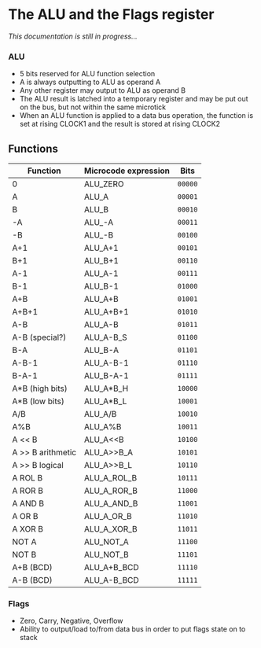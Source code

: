# The ALU and the Flags register

*This documentation is still in progress...*



### ALU

- 5 bits reserved for ALU function selection
- A is always outputting to ALU as operand A
- Any other register may output to ALU as operand B
- The ALU result is latched into a temporary register and may be put out on the bus, but not within the same microtick
- When an ALU function is applied to a data bus operation, the function is set at rising CLOCK1 and the result is stored at rising CLOCK2

## Functions

| Function          | Microcode expression | Bits    |
| ----------------- | -------------------- | ------- |
| 0                 | ALU_ZERO             | `00000` |
| A                 | ALU_A                | `00001` |
| B                 | ALU_B                | `00010` |
| -A                | ALU_-A               | `00011` |
| -B                | ALU_-B               | `00100` |
| A+1               | ALU_A+1              | `00101` |
| B+1               | ALU_B+1              | `00110` |
| A-1               | ALU_A-1              | `00111` |
| B-1               | ALU_B-1              | `01000` |
| A+B               | ALU_A+B              | `01001` |
| A+B+1             | ALU_A+B+1            | `01010` |
| A-B               | ALU_A-B              | `01011` |
| A-B (special?)    | ALU_A-B_S            | `01100` |
| B-A               | ALU_B-A              | `01101` |
| A-B-1             | ALU_A-B-1            | `01110` |
| B-A-1             | ALU_B-A-1            | `01111` |
| A*B (high bits)   | ALU_A*B_H            | `10000` |
| A*B (low bits)    | ALU_A*B_L            | `10001` |
| A/B               | ALU_A/B              | `10010` |
| A%B               | ALU_A%B              | `10011` |
| A << B            | ALU_A<<B             | `10100` |
| A >> B arithmetic | ALU_A>>B_A           | `10101` |
| A >> B logical    | ALU_A>>B_L           | `10110` |
| A ROL B           | ALU_A_ROL_B          | `10111` |
| A ROR B           | ALU_A_ROR_B          | `11000` |
| A AND B           | ALU_A_AND_B          | `11001` |
| A OR B            | ALU_A_OR_B           | `11010` |
| A XOR B           | ALU_A_XOR_B          | `11011` |
| NOT A             | ALU_NOT_A            | `11100` |
| NOT B             | ALU_NOT_B            | `11101` |
| A+B (BCD)         | ALU_A+B_BCD          | `11110` |
| A-B (BCD)         | ALU_A-B_BCD          | `11111` |



### Flags

- Zero, Carry, Negative, Overflow
- Ability to output/load to/from data bus in order to put flags state on to stack